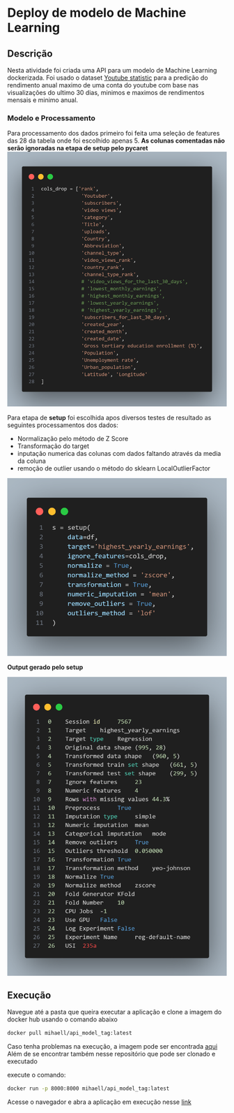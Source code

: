 # Deploy de modelo de Machine Learning

## Descrição

Nesta atividade foi criada uma API para um modelo de Machine Learning dockerizada. Foi usado o dataset 
[Youtube statistic](https://www.kaggle.com/datasets/nelgiriyewithana/global-youtube-statistics-2023) para a predição do rendimento anual maximo de uma conta do youtube com base nas visualizações do ultimo 30 dias, minimos e maximos de rendimentos mensais e minimo anual.

### Modelo e Processamento
Para processamento dos dados primeiro foi feita uma seleção de features das 28 da tabela onde foi escolhido apenas 5. **As colunas comentadas não serão ignoradas na etapa de setup pelo pycaret**
![Colunas selecionadas](./media/cols_drop.png)

Para etapa de **setup** foi escolhida apos diversos testes de resultado as seguintes processamentos dos dados:
- Normalização pelo método de Z Score
- Transformação do target
- inputação numerica das colunas com dados faltando através da media da coluna
- remoção de outlier usando o método do sklearn LocalOutlierFactor

![código do setup](./media/setup.png)

**Output gerado pelo setup**

![output setup](./media/setup_out.png)


## Execução

Navegue até a pasta que queira executar a aplicação e clone a imagem do docker hub usando o comando abaixo

```bash
docker pull mihaell/api_model_tag:latest
```

Caso tenha problemas na execução, a imagem pode ser encontrada [aqui](https://hub.docker.com/repository/docker/mihaell/api_model_tag/general)
Além de se encontrar também nesse repositório que pode ser clonado e executado

execute o comando:

```bash
docker run -p 8000:8000 mihaell/api_model_tag:latest
```
Acesse o navegador e abra a aplicação em execução nesse [link](localhost:8000/)

